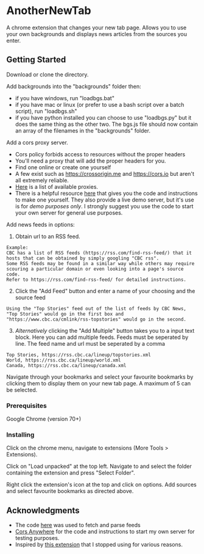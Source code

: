 # AnotherNewTab

A chrome extension that changes your new tab page. Allows you to use your own backgrounds and displays news articles from the sources you enter.

## Getting Started

Download or clone the directory.

Add backgrounds into the "backgrounds" folder then:
  * if you have windows, run "loadbgs.bat"
  * if you have mac or linux (or prefer to use a bash script over a batch script), run "loadbgs.sh"
  * if you have python installed you can choose to use "loadbgs.py" but it does the same thing as the other two.
  The bgs.js file should now contain an array of the filenames in the "backgrounds" folder.

Add a cors proxy server.
  * Cors policy forbids access to resources without the proper headers
  * You'll need a proxy that will add the proper headers for you.
  * Find one online or create one yourself
  * A few exist such as https://crossorigin.me and https://cors.io but aren't all extremely reliable.
  * [Here](https://gist.github.com/jimmywarting/ac1be6ea0297c16c477e17f8fbe51347) is a list of available proxies.
  * There is a helpful resource [here](https://github.com/Rob--W/cors-anywhere) that gives you the code and instructions to make one yourself. They also provide a live demo server, but it's use is for *demo purposes only*. I strongly suggest you use the code to start your own server for general use purposes.

Add news feeds in options:
  1. Obtain url to an RSS feed.
  ```
  Example:
  CBC has a list of RSS feeds (https://rss.com/find-rss-feed/) that it hosts that can be obtained by simply googling "CBC rss".
  Some RSS feeds may be found in a similar way while others may require scouring a particular domain or even looking into a page's source code.
  Refer to https://rss.com/find-rss-feed/ for detailed instructions.
  ```
  2. Click the "Add Feed" button and enter a name of your choosing and the source feed
  ```
  Using the "Top Stories" feed out of the list of feeds by CBC News,
  "Top Stories" would go in the first box and "https://www.cbc.ca/cmlink/rss-topstories" would go in the second.
  ```
  3. *Alternatively* clicking the "Add Multiple" button takes you to a input text block. Here you can add multiple feeds.
  Feeds must be seperated by line. The feed name and url must be seperated by a comma
  ```
  Top Stories, https://rss.cbc.ca/lineup/topstories.xml
  World, https://rss.cbc.ca/lineup/world.xml
  Canada, https://rss.cbc.ca/lineup/canada.xml
  ```

Navigate through your bookmarks and select your favourite bookmarks by clicking them to display them on your new tab page. A maximum of 5 can be selected.

### Prerequisites

Google Chrome (version 70+)

### Installing

Click on the chrome menu, navigate to extensions (More Tools > Extensions).

Click on "Load unpacked" at the top left. Navigate to and select the folder containing the extension and press "Select Folder".

Right click the extension's icon at the top and click on options. Add sources and select favourite bookmarks as directed above.

## Acknowledgments

* The code [here](https://www.hongkiat.com/blog/rss-reader-in-javascript/) was used to fetch and parse feeds
* [Cors Anywhere](https://github.com/Rob--W/cors-anywhere) for the code and instructions to start my own server for testing purposes.
* Inspired by [this extension](https://chrome.google.com/webstore/detail/fullmetal-alchemist-broth/eabmpnbdcmnmckpcbcjflgndmgfifpnl?hl=en) that I stopped using for various reasons.
